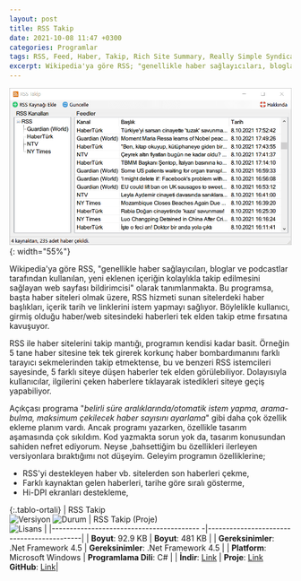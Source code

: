 ```yaml
---
layout: post
title: RSS Takip
date: 2021-10-08 11:47 +0300
categories: Programlar
tags: RSS, Feed, Haber, Takip, Rich Site Summary, Really Simple Syndication, Besleme, RSS İstemcisi
excerpt: Wikipedia'ya göre RSS; "genellikle haber sağlayıcıları, bloglar ve podcastlar tarafından kullanılan, yeni eklenen içeriğin kolaylıkla takip edilmesini sağlayan web sayfası bildirimcisi" olarak tanımlanmakta. Bu programsa, başta haber siteleri olmak üzere, RSS hizmeti sunan sitelerdeki haber başlıkları, içerik tarihi ve içerik linklerini istem yapmayı sağlıyor. Böylelikle kullanıcı, girmiş olduğu haber/web sitesindeki haberleri tek elden takip etme fırsatına kavuşuyor...
---
```

![rss-takip](/images/programlar/rss-takip.png){: width="55%"}

Wikipedia'ya göre RSS, "genellikle haber sağlayıcıları, bloglar ve podcastlar tarafından kullanılan, yeni eklenen içeriğin kolaylıkla takip edilmesini sağlayan web sayfası bildirimcisi" olarak tanımlanmakta. Bu programsa, başta haber siteleri olmak üzere, RSS hizmeti sunan sitelerdeki haber başlıkları, içerik tarih ve linklerini istem yapmayı sağlıyor. Böylelikle kullanıcı, girmiş olduğu haber/web sitesindeki haberleri tek elden takip etme fırsatına kavuşuyor. 

RSS ile haber sitelerini takip mantığı, programın kendisi kadar basit. Örneğin 5 tane haber sitesine tek tek girerek korkunç haber bombardımanını farklı tarayıcı sekmelerinden takip etmektense, bu ve benzeri RSS istemcileri sayesinde, 5 farklı siteye düşen haberler tek elden görülebiliyor. Dolayısıyla kullanıcılar, ilgilerini çeken haberlere tıklayarak istedikleri siteye geçiş yapabiliyor.

Açıkçası programa "*belirli süre aralıklarında/otomatik istem yapma, arama-bulma, maksimum çekilecek haber sayısını ayarlama*" gibi daha çok özellik ekleme planım vardı. Ancak programı yazarken, özellikle tasarım aşamasında çok sıkıldım. Kod yazmakta sorun yok da, tasarım konusundan sahiden nefret ediyorum. Neyse ,bahsettiğim bu özellikleri ilerleyen versiyonlara bıraktığımı not düşeyim. Geleyim programın özelliklerine; 

- RSS'yi destekleyen haber vb. sitelerden son haberleri çekme,
- Farklı kaynaktan gelen haberleri, tarihe göre sıralı gösterme,
- Hi-DPI ekranları destekleme,

{:.tablo-ortali}
| RSS Takip <br>![Versiyon](https://img.shields.io/badge/Versiyon-1.00-blueviolet.svg?style=flat) ![Durum](https://img.shields.io/badge/Durum-Çalışıyor-success.svg?style=flat) |  RSS Takip (Proje)<br>![Lisans](https://img.shields.io/badge/Lisans-MIT-blue.svg?style=flat) |
|----------------------------------------- -|-------------------------------------------|
| **Boyut**: 92.9 KB                       | **Boyut**: 481 KB                         |
| **Gereksinimler**: .Net Framework 4.5     | **Gereksinimler**: .Net Framework 4.5 |
| **Platform**: Microsoft Windows           | **Programlama Dili**: C# |
| **İndir**: [Link](https://www.dropbox.com/s/idliq55o7ob1z6l/rss-takip.zip?dl=1) | **Proje**: [Link](https://www.dropbox.com/s/mg98ht5idvx30gv/rss-takip-proje.zip?dl=1) <br> **GitHub**: [Link](https://github.com/Umut-D/RssTakip)|
